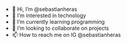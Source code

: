 - 👋 Hi, I’m @sebastianheras
- 👀 I’m interested in technology
- 🌱 I’m currently learning programming
- 💞️ I’m looking to collaborate on projects
- 📫 How to reach me on IG @sebastianheras
<!---
sebastianheras/sebastianheras is a ✨ special ✨ repository because its `README.md` (this file) appears on your GitHub profile.
You can click the Preview link to take a look at your changes.
--->
